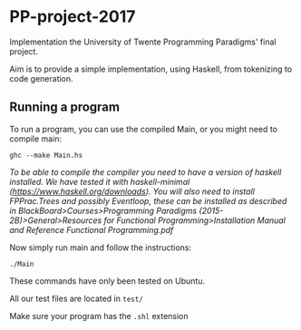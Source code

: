 # PP-project-2017

Implementation the University of Twente Programming Paradigms' final project.

Aim is to provide a simple implementation, using Haskell, from tokenizing to code generation.

## Running a program
To run a program, you can use the compiled Main, or you might need to compile main:

`ghc --make Main.hs`

*To be able to compile the compiler you need to have a version of haskell installed. We have tested it with haskell-minimal (https://www.haskell.org/downloads). You will also need to install FPPrac.Trees and possibly Eventloop, these can be installed as described in BlackBoard>Courses>Programming Paradigms (2015-2B)>General>Resources for Functional Programming>Installation Manual and Reference Functional Programming.pdf*

Now simply run main and follow the instructions:

`./Main`

These commands have only been tested on Ubuntu.

All our test files are located in `test/`

Make sure your program has the `.shl` extension
